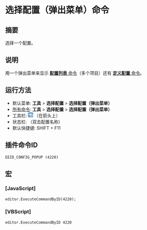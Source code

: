 # 选择配置（弹出菜单）命令

## 摘要

选择一个配置。

## 说明

用一个弹出菜单来显示 [**配置列表** 命令](select_config)（多个项目）还有 [**定义配置** 命令](config)。

## 运行方法

- 默认菜单: **工具** >
**选择配置** \> **选择配置（弹出菜单）**
- [所有命令](all_commands): **工具** >
**选择配置** \> **选择配置（弹出菜单）**
- 工具栏: ![](../../images/configpopup.png) （在箭头上）
- 状态栏: （双击配置名称）
- 默认快捷键: SHIFT + F11

## 插件命令ID

```
EEID_CONFIG_POPUP (4220)
```

## 宏

### \[JavaScript\]

```
editor.ExecuteCommandByID(4220);
```

### \[VBScript\]

```
editor.ExecuteCommandByID 4220
```
